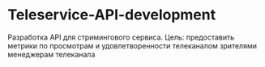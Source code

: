 # Teleservice-API-development
Разработка API для стримингового сервиса. Цель: предоставить метрики по просмотрам и удовлетворенности телеканалом зрителями менеджерам телеканала
